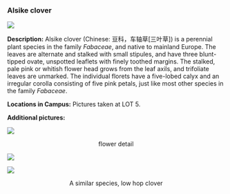 ### Alsike clover

![](http://www.astro.princeton.edu/~ruixu/fig/alsikeclover.jpg)

**Description:** Alsike clover (Chinese: 豆科，车轴草[三叶草]) is a perennial plant species in the family *Fabaceae*, and native to mainland Europe. The leaves are alternate and stalked with small stipules, and have three blunt-tipped ovate, unspotted leaflets with finely toothed margins. The stalked, pale pink or whitish flower head grows from the leaf axils, and trifoliate leaves are unmarked. The individual florets have a five-lobed calyx and an irregular corolla consisting of five pink petals, just like most other species in the family *Fabaceae*.

**Locations in Campus:** Pictures taken at LOT 5.

**Additional pictures:**


![](http://www.astro.princeton.edu/~ruixu/fig/alsikeclover1.jpg)
<center> flower detail </center>

![](http://www.astro.princeton.edu/~ruixu/fig/Clover1.jpg)


![](http://www.astro.princeton.edu/~ruixu/fig/Lowhopclover.jpg)
<center>A similar species, low hop clover </center>
